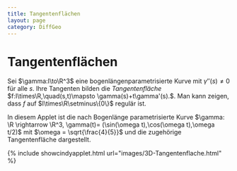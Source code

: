 ```yaml
---
title: Tangentenflächen
layout: page
category: DiffGeo
---
```




# Tangentenflächen
Sei $\gamma:I\to\R^3$ eine bogenlängenparametrisierte Kurve mit $\gamma''(s)\neq 0$ für alle $s$. Ihre Tangenten bilden die *Tangentenfläche* $f:I\times\R,\quad(s,t)\mapsto \gamma(s)+t\gamma'(s).$. Man kann zeigen, dass $f$ auf $I\times\R\setminus\{0\}$ regulär ist.

In diesem Applet ist die nach Bogenlänge parametrisierte Kurve $\gamma: \R \rightarrow \R^3, \gamma(t)= (\sin(\omega t),\cos(\omega t),\omega t/2)$ mit $\omega = \sqrt{\frac{4}{5}}$ und die zugehörige Tangentenfläche dargestellt.

{% include showcindyapplet.html url="images/3D-Tangentenflache.html" %}

